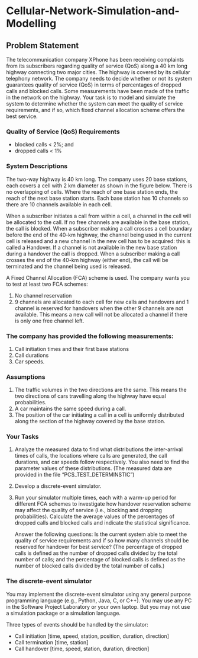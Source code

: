 # Cellular-Network-Simulation-and-Modelling

## Problem Statement
The telecommunication company XPhone has been receiving complaints from its subscribers regarding quality of service (QoS) along a 40 km long highway connecting two major cities. The highway is covered by its cellular telephony network. The company needs to decide whether or not its system guarantees quality of service (QoS) in terms of percentages of dropped calls and blocked calls. Some measurements have been made of the traffic in the network on the highway. Your task is to model and simulate the system to determine whether the system can meet the quality of service requirements, and if so, which fixed channel allocation scheme offers the best service. 

### Quality of Service (QoS) Requirements
* blocked calls < 2%; and
* dropped calls < 1%

### System Descriptions
The two-way highway is 40 km long. The company uses 20 base stations, each covers a cell with 2 km diameter as shown in the figure below. There is no overlapping of cells. Where the reach of one base station ends, the reach of the next base station starts. Each base station has 10 channels so there are 10 channels available in each cell.

When a subscriber initiates a call from within a cell, a channel in the cell will be allocated to the call. If no free channels are available in the base station, the call is blocked. When a 
subscriber making a call crosses a cell boundary before the end of the 40-km highway, the channel being used in the current cell is released and a new channel in the new cell has to be acquired: this is called a Handover. If a channel is not available in the new base station during a handover the call is dropped. When a subscriber making a call crosses the end of the 40-km highway (either end), the call will be terminated and the channel being used is released.

A Fixed Channel Allocation (FCA) scheme is used. The company wants you to test at least 
two FCA schemes: 
1. No channel reservation
2. 9 channels are allocated to each cell for new calls and handovers and 1 channel is 
reserved for handovers when the other 9 channels are not available. This means a new 
call will not be allocated a channel if there is only one free channel left. 

### The company has provided the following measurements:
1. Call initiation times and their first base stations
2. Call durations 
3. Car speeds. 

### Assumptions
1. The traffic volumes in the two directions are the same. This means the two directions of cars travelling along the highway have equal probabilities. 
2. A car maintains the same speed during a call. 
3. The position of the car initiating a call in a cell is uniformly distributed along the section of the highway covered by the base station.

### Your Tasks
1. Analyze the measured data to find what distributions the inter-arrival times of calls, the locations where calls are generated, the call durations, and car speeds follow respectively. You also need to find the parameter values of these distributions. (The measured data are provided in the file “PCS_TEST_DETERMINSTIC”)

2. Develop a discrete-event simulator.

3. Run your simulator multiple times, each with a warm-up period for different FCA schemes to investigate how handover reservation scheme may affect the quality of service (i.e., blocking and dropping probabilities). Calculate the average values of the percentages of dropped calls and blocked calls and indicate the statistical significance. 

	Answer the following questions: Is the current system able to meet the quality of service requirements and if so how many channels should be reserved for handover for best service? (The percentage of dropped calls is defined as the number of dropped calls divided by the total number of calls; and the percentage of blocked calls is defined as the number of blocked calls divided by the total number of calls.)

### The discrete-event simulator
You may implement the discrete-event simulator using any general purpose programming language (e.g., Python, Java, C, or C++). You may use any PC in the Software Project Laboratory or your own laptop. But you may not use a simulation package or a simulation language. 

Three types of events should be handled by the simulator:
* Call initiation [time, speed, station, position, duration, direction]
* Call termination [time, station]
* Call handover [time, speed, station, duration, direction]

